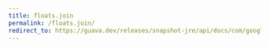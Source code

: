 ```yaml
---
title: floats.join
permalink: /floats.join/
redirect_to: https://guava.dev/releases/snapshot-jre/api/docs/com/google/common/primitives/Floats.html#join-java.lang.String-float...-
---
```

